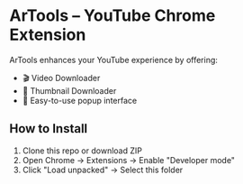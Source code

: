 # ArTools – YouTube Chrome Extension

ArTools enhances your YouTube experience by offering:

- 🎬 Video Downloader  
- 📸 Thumbnail Downloader  
- 🔗 Easy-to-use popup interface  

## How to Install

1. Clone this repo or download ZIP  
2. Open Chrome → Extensions → Enable "Developer mode"  
3. Click "Load unpacked" → Select this folder  
